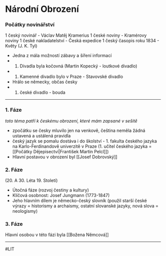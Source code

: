 # Národní Obrození

### Počátky novinářství
1 český novinář - Václav Matěj Kramerius
1 české noviny - Kramérovy noviny
1 české nakladatelství - Česká expedice
1 český časopis roku 1834 - Květy (J. K. Tyl)

- Jedna z mála možností zábavy a šíření informací
- 1. Divadla byla kočovná (Martin Kopecký - loutkové divadlo)
- 1. Kamenné divadlo bylo v Praze - Stavovské divadlo
- Hrálo se německy, občas česky
- 1. české divadlo - bouda

---

### 1. Fáze
*toto téma patří k českému obrození, které mám zapsané v sešitě*

- zpočátku se česky mluvilo jen na venkově, čeština neměla žádná ustavená a ustálená pravidla
- český jazyk se pomalu dostáva i do školství - 1. fakulta českého jazyka na Karlo-Ferdinandově univerzitě v Praze (1. učitel českého jazyka =  [[Počátky Dějepisectví|František Martin Pelcl]])
- Hlavní postavou v obrození byl [[Josef Dobrovský]]


### 2. Fáze
(20. A 30. Léta 19. Století)
- Útočná fáze (rozvoj čestiny a kultury)
- Klíčová osobnost: Josef Jungmann (1773-1847)
- Jeho hlavním dílem je německo-český slovník (použil starší české výrazy = historismy a archaismy, ostatní slovanské jazyky, nová slova = neologismy)


### 3. Fáze

Hlavní osobou v této fázi byla [[Božena Němcová]]

---
#LIT 